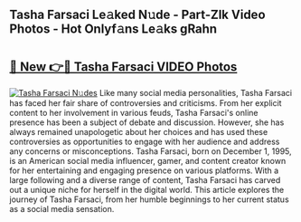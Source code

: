 ## Tasha Farsaci Le𝚊ked N𝚞de - Part-Zlk Video Photos - Hot Onlyf𝚊ns Le𝚊ks gRahn

# <h2><a href="http://ab18831.deff.icu/?id=Tasha+Farsaci">🔗 New 👉🔴 Tasha Farsaci VIDEO Photos</a></h2>

[![Tasha Farsaci N𝚞des](https://i.imgur.com/rIISA9y.gif)](http://ab18831.deff.icu/?id=Tasha+Farsaci)
Like many social media personalities, Tasha Farsaci has faced her fair share of controversies and criticisms. From her explicit content to her involvement in various feuds, Tasha Farsaci's online presence has been a subject of debate and discussion. However, she has always remained unapologetic about her choices and has used these controversies as opportunities to engage with her audience and address any concerns or misconceptions. Tasha Farsaci, born on December 1, 1995, is an American social media influencer, gamer, and content creator known for her entertaining and engaging presence on various platforms. With a large following and a diverse range of content, Tasha Farsaci has carved out a unique niche for herself in the digital world. This article explores the journey of Tasha Farsaci, from her humble beginnings to her current status as a social media sensation.
